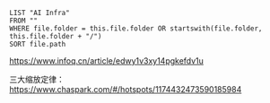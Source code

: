 
```dataview
LIST "AI Infra"
FROM ""
WHERE file.folder = this.file.folder OR startswith(file.folder, this.file.folder + "/")
SORT file.path
```

https://www.infoq.cn/article/edwy1v3xy14pgkefdv1u

三大缩放定律： https://www.chaspark.com/#/hotspots/1174432473590185984
